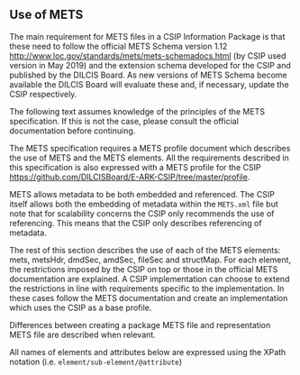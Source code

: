 ## Use of METS
The main requirement for METS files in a CSIP Information Package is that these need to follow the official METS Schema version 1.12 <http://www.loc.gov/standards/mets/mets-schemadocs.html> (by CSIP used version in May 2019) and the extension schema developed for the CSIP and published by the DILCIS Board. As new versions of METS Schema become available the DILCIS Board will evaluate these and, if necessary, update the CSIP respectively.

The following text assumes knowledge of the principles of the METS specification. If this is not the case, please consult the official documentation before continuing.

The METS specification requires a METS profile document which describes the use of METS and the METS elements. All the requirements described in this specification is also expressed with a METS profile for the CSIP <https://github.com/DILCISBoard/E-ARK-CSIP/tree/master/profile>.

METS allows metadata to be both embedded and referenced. The CSIP itself allows both the embedding of metadata within the `METS.xml` file but note that for scalability concerns the CSIP only recommends the use of referencing. This means that the CSIP only describes referencing of metadata.

The rest of this section describes the use of each of the METS elements: mets, metsHdr, dmdSec, amdSec, fileSec and structMap. For each element, the restrictions imposed by the CSIP on top or those in the official METS documentation are explained. A CSIP implementation can choose to extend the restrictions in line with requirements specific to the implementation. In these cases follow the METS documentation and create an implementation which uses the CSIP as a base profile.

Differences between creating a package METS file and representation METS file are described when relevant. 

All names of elements and attributes below are expressed using the XPath notation (i.e. `element/sub-element/@attribute`)
